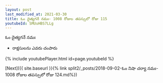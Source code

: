 ```yaml
---
layout: post
last_modified_at: 2021-03-30
title: ఓం దైత్యగనే నమః- 1008 రోజుల తపస్సులో రోజు 115
youtubeId: SMUuHBS7LLg
---
```

 
 
 ఓం దైత్యగనే నమః  
 
 -  రాక్షసులను ఎవరు చంపారు 
 
  
 
  
 
 
 
 
 
 


{% include youtubePlayer.html id=page.youtubeId %}
 
[Next]({{ site.baseurl }}{% link  split2/_posts/2018-09-02-ఓం నిషా చర్యా నమః- 1008 రోజుల తపస్సులో రోజు 124.md%})
 
